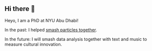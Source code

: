 ## Hi there 👋

<!--
**CogentMentat/CogentMentat** is a ✨ _special_ ✨ repository because its `README.md` (this file) appears on your GitHub profile.
-->

Heyo, I am a PhD at NYU Abu Dhabi!

In the past: I helped [smash particles together](https://cogentmentat.github.io/projects/p1-FVTX/).

In the future: I will smash data analysis together with text and music to measure cultural innovation.
